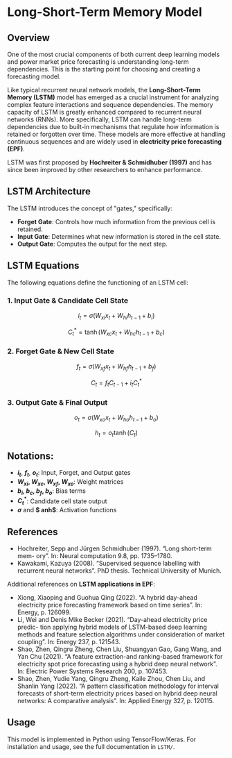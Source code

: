 # Long-Short-Term Memory Model

## Overview
One of the most crucial components of both current deep learning models and power market price forecasting is understanding long-term dependencies. This is the starting point for choosing and creating a forecasting model.

Like typical recurrent neural network models, the **Long-Short-Term Memory (LSTM)** model has emerged as a crucial instrument for analyzing complex feature interactions and sequence dependencies. The memory capacity of LSTM is greatly enhanced compared to recurrent neural networks (RNNs). More specifically, LSTM can handle long-term dependencies due to built-in mechanisms that regulate how information is retained or forgotten over time. These models are more effective at handling continuous sequences and are widely used in **electricity price forecasting (EPF)**.

LSTM was first proposed by **Hochreiter & Schmidhuber (1997)** and has since been improved by other researchers to enhance performance.

## LSTM Architecture
The LSTM introduces the concept of "gates," specifically:
- **Forget Gate**: Controls how much information from the previous cell is retained.
- **Input Gate**: Determines what new information is stored in the cell state.
- **Output Gate**: Computes the output for the next step.

## LSTM Equations
The following equations define the functioning of an LSTM cell:

### 1. Input Gate & Candidate Cell State
```math
 i_t = \sigma(W_{xi} x_t + W_{hi} h_{t-1} + b_i)
```
```math
 C_t^* = \tanh(W_{xc} x_t + W_{hc} h_{t-1} + b_c)
```

### 2. Forget Gate & New Cell State
```math
 f_t = \sigma(W_{xf} x_t + W_{hf} h_{t-1} + b_f)
```
```math
 C_t = f_t C_{t-1} + i_t C_t^*
```

### 3. Output Gate & Final Output
```math
 o_t = \sigma(W_{xo} x_t + W_{ho} h_{t-1} + b_o)
```
```math
 h_t = o_t \tanh(C_t)
```

## Notations:
- **$i_t$**, **$f_t$**, **$o_t$**: Input, Forget, and Output gates
- **$W_{xi}$, $W_{xc}$, $W_{xf}$, $W_{xo}$**: Weight matrices
- **$b_i$, $b_c$, $b_f$, $b_o$**: Bias terms
- **$C_t^*$**: Candidate cell state output
- **$\sigma$** and **$	anh$**: Activation functions

## References
- Hochreiter, Sepp and Jürgen Schmidhuber (1997). “Long short-term mem- ory”. In: Neural computation 9.8, pp. 1735–1780.
- Kawakami, Kazuya (2008). “Supervised sequence labelling with recurrent neural networks”. PhD thesis. Technical University of Munich.
  
Additional references on **LSTM applications in EPF**:

- Xiong, Xiaoping and Guohua Qing (2022). “A hybrid day-ahead electricity price forecasting framework based on time series”. In: Energy, p. 126099.
- Li, Wei and Denis Mike Becker (2021). “Day-ahead electricity price predic- tion applying hybrid models of LSTM-based deep learning methods and feature selection algorithms under consideration of market coupling”. In: Energy 237, p. 121543.
- Shao, Zhen, Qingru Zheng, Chen Liu, Shuangyan Gao, Gang Wang, and Yan Chu (2021). “A feature extraction-and ranking-based framework for electricity spot price forecasting using a hybrid deep neural network”. In: Electric Power Systems Research 200, p. 107453.
- Shao, Zhen, Yudie Yang, Qingru Zheng, Kaile Zhou, Chen Liu, and Shanlin Yang (2022). “A pattern classification methodology for interval forecasts of short-term electricity prices based on hybrid deep neural networks: A comparative analysis”. In: Applied Energy 327, p. 120115.

## Usage
This model is implemented in Python using TensorFlow/Keras. For installation and usage, see the full documentation in `LSTM/`.

